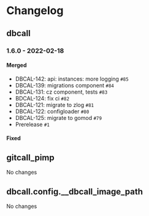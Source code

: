 # Changelog

## dbcall

### 1.6.0 - 2022-02-18

#### Merged

- DBCAL-142: api: instances: more logging `#85`
- DBCAL-139: migrations component `#84`
- DBCAL-131: cz component, tests `#83`
- BDCAL-124: fix ci `#82`
- DBCAL-121: migrate to zlog `#81`
- DBCAL-122: configloader `#80`
- DBCAL-125: migrate to gomod `#79`
- Prerelease `#1`

#### Fixed

## gitcall_pimp

No changes

## dbcall.config.__dbcall_image_path

No changes

